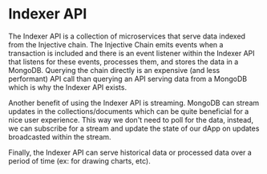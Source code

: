 # Indexer API

The Indexer API is a collection of microservices that serve data indexed from the Injective chain. The Injective Chain emits events when a transaction is included and there is an event listener within the Indexer API that listens for these events, processes them, and stores the data in a MongoDB. Querying the chain directly is an expensive (and less performant) API call than querying an API serving data from a MongoDB which is why the Indexer API exists.

Another benefit of using the Indexer API is streaming. MongoDB can stream updates in the collections/documents which can be quite beneficial for a nice user experience. This way we don't need to poll for the data, instead, we can subscribe for a stream and update the state of our dApp on updates broadcasted within the stream.

Finally, the Indexer API can serve historical data or processed data over a period of time (ex: for drawing charts, etc).

